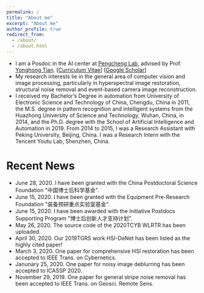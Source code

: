 ```yaml
---
permalink: /
title: "About me"
excerpt: "About me"
author_profile: true
redirect_from: 
  - /about/
  - /about.html
---
```


* I am a Posdoc in the AI center at [Pengcheng Lab](http://www.pcl.ac.cn/), advised by Prof. [Yonghong Tian](https://www.pkuml.org/staff/yhtian.html). [[Curriculum Vitae](https://github.com/owuchangyuo/owuchangyuo.github.io/blob/master/files/YiChang-CV.pdf)] [[Google Scholar](https://scholar.google.com.hk/citations?user=I1nZ67YAAAAJ&hl=en)]
* My research interests lie in the general area of computer vision and image processing, particularly in hyperspectral image restoration, structural noise removal and event-based camera image reconstruction.
* I received my Bachelor’s Degree in automation from University of Electronic Science and Technology of China, Chengdu, China in 2011,  the M.S. degree in pattern recognition and intelligent systems from the Huazhong University of Science and Technology, Wuhan, China, in 2014, and the Ph.D. degree with the School of Artificial Intelligence and Automation in 2019. From 2014 to 2015, I was a Research Assistant with Peking University, Beijing, China. I was a Research Intern with the Tencent Youtu Lab, Shenzhen, China.

# Recent News

* June 28, 2020. I have been granted with the China Postdoctoral Science Foundation "中国博士后科学基金".
* June 15, 2020. I have been granted with the Equipment Pre-Research Foundation "装备预研重点实验室基金".
* June 15, 2020. I have been awarded with the Initiative Postdocs Supporting Program "博士后创新人才支持计划".
* May 26, 2020. The source code of the 2020TCYB WLRTR has been uploaded.
* April 30, 2020. Our 2019TGRS work HSI-DeNet has been listed as the highly cited paper!
* March 3, 2020. One paper for comprehensive HSI restoration has been accepted to IEEE Trans. on Cybernetics.
* Janunary 25, 2020. One paper for noisy image deblurring has been accepted to ICASSP 2020.
* November 29, 2019. One paper for general stripe noise removal has been accepted to IEEE Trans. on Geosci. Remote Sens.
